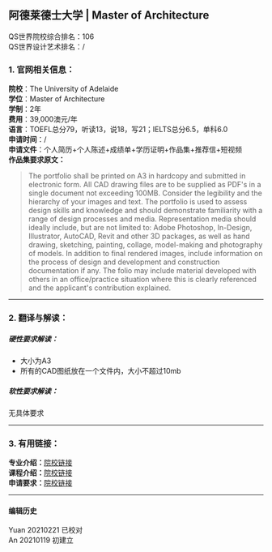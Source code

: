 ## 阿德莱德士大学 | Master of Architecture

QS世界院校综合排名：106  
QS世界设计艺术排名：/


### 1. 官网相关信息：

**院校**：The University of Adelaide  
**学位**：Master of Architecture  
**学制**：2年  
**费用**：39,000澳元/年  
**语言**：TOEFL总分79，听读13，说18，写21；IELTS总分6.5，单科6.0  
**申请时间**：/     
**申请文件**：个人简历+个人陈述+成绩单+学历证明+作品集+推荐信+短视频    
**作品集要求原文：**   
> The portfolio shall be printed on A3 in hardcopy and submitted in electronic form. All CAD drawing files are to be supplied as PDF's in a single document not exceeding 100MB. Consider the legibility and the hierarchy of your images and text. The portfolio is used to assess design skills and knowledge and should demonstrate familiarity with a range of design processes and media. Representation media should ideally include, but are not limited to: Adobe Photoshop, In-Design, Illustrator, AutoCAD, Revit and other 3D packages, as well as hand drawing, sketching, painting, collage, model-making and photography of models. In addition to final rendered images, include information on the process of design and development and construction documentation if any. The folio may include material developed with others in an office/practice situation where this is clearly referenced and the applicant's contribution explained.  




---


### 2. 翻译与解读：

##### 硬性要求解读：
- 大小为A3
- 所有的CAD图纸放在一个文件内，大小不超过10mb  


##### 软性要求解读：
无具体要求


---


### 3. 有用链接：

**专业介绍：**[院校链接](https://www.adelaide.edu.au/degree-finder/2021/march_marchcswk.html#df-acc-admission)  
**课程介绍：**[院校链接](https://www.adelaide.edu.au/degree-finder/2021/march_marchcswk.html#df-acc-degree_structure_parent)  
**申请要求：**[院校链接](https://www.adelaide.edu.au/degree-finder/2021/march_marchcswk.html#df-acc-admission)




---


#### 编辑历史
Yuan 20210221 已校对  
An 20210119 初建立
